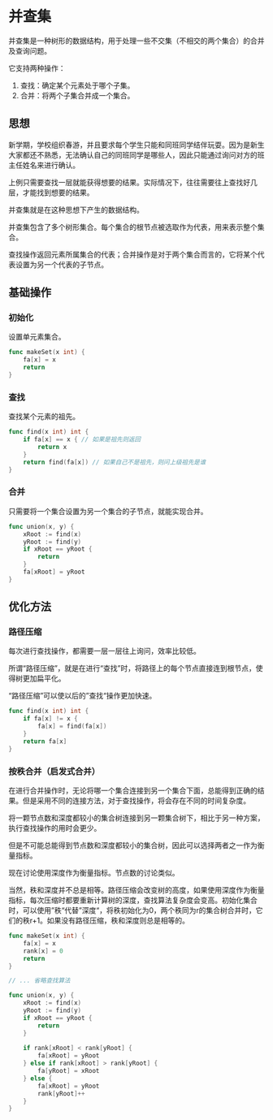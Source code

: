 # 并查集

并查集是一种树形的数据结构，用于处理一些不交集（不相交的两个集合）的合并及查询问题。

它支持两种操作：

1. 查找：确定某个元素处于哪个子集。
2. 合并：将两个子集合并成一个集合。



## 思想

新学期，学校组织春游，并且要求每个学生只能和同班同学结伴玩耍。因为是新生大家都还不熟悉，无法确认自己的同班同学是哪些人，因此只能通过询问对方的班主任姓名来进行确认。

上例只需要查找一层就能获得想要的结果。实际情况下，往往需要往上查找好几层，才能找到想要的结果。

并查集就是在这种思想下产生的数据结构。

并查集包含了多个树形集合。每个集合的根节点被选取作为代表，用来表示整个集合。

查找操作返回元素所属集合的代表；合并操作是对于两个集合而言的，它将某个代表设置为另一个代表的子节点。



## 基础操作

### 初始化

设置单元素集合。

```go
func makeSet(x int) {
	fa[x] = x
    return
}
```

### 查找

查找某个元素的祖先。

```go
func find(x int) int {
    if fa[x] == x { // 如果是祖先则返回
		return x
    }
    return find(fa[x]) // 如果自己不是祖先，则问上级祖先是谁
}
```

### 合并

只需要将一个集合设置为另一个集合的子节点，就能实现合并。

```go
func union(x, y) {
    xRoot := find(x)
    yRoot := find(y)
    if xRoot == yRoot {
        return
    }
    fa[xRoot] = yRoot
}
```



## 优化方法

### 路径压缩

每次进行查找操作，都需要一层一层往上询问，效率比较低。

所谓“路径压缩”，就是在进行“查找”时，将路径上的每个节点直接连到根节点，使得树更加扁平化。

“路径压缩”可以使以后的”查找“操作更加快速。

```go
func find(x int) int {
    if fa[x] != x {
	    fa[x] = find(fa[x])
    }
    return fa[x]
}
```

### 按秩合并（启发式合并）

在进行合并操作时，无论将哪一个集合连接到另一个集合下面，总能得到正确的结果。但是采用不同的连接方法，对于查找操作，将会存在不同的时间复杂度。

将一颗节点数和深度都较小的集合树连接到另一颗集合树下，相比于另一种方案，执行查找操作的用时会更少。

但是不可能总能得到节点数和深度都较小的集合树，因此可以选择两者之一作为衡量指标。

现在讨论使用深度作为衡量指标。节点数的讨论类似。

当然，秩和深度并不总是相等。路径压缩会改变树的高度，如果使用深度作为衡量指标，每次压缩时都要重新计算树的深度，查找算法复杂度会变高。初始化集合时，可以使用”秩“代替”深度“，将秩初始化为0，两个秩同为r的集合树合并时，它们的秩r+1。如果没有路径压缩，秩和深度则总是相等的。

```go
func makeSet(x int) {
    fa[x] = x
    rank[x] = 0
    return
}

// ... 省略查找算法

func union(x, y) {
    xRoot := find(x)
    yRoot := find(y)
    if xRoot == yRoot {
        return
    }
    
    if rank[xRoot] < rank[yRoot] {
        fa[xRoot] = yRoot
    } else if rank[xRoot] > rank[yRoot] {
        fa[yRoot] = xRoot
    } else {
        fa[xRoot] = yRoot
        rank[yRoot]++
    }
}
```

